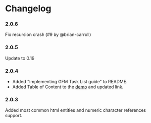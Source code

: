 # Changelog

### 2.0.6

Fix recursion crash (#9 by @brian-carroll)

### 2.0.5

Update to 0.19

### 2.0.4

- Added "Implementing GFM Task List guide" to README.
- Added Table of Content to the [demo](https://pablohirafuji.github.io/elm-markdown/) and updated link.


### 2.0.3

Added most common html entities and numeric character references support.